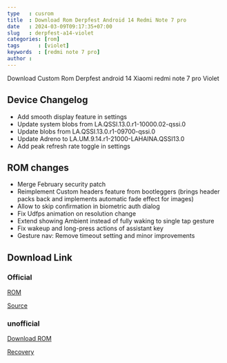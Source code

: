 ```yaml
---
type   : cusrom
title  : Download Rom Derpfest Android 14 Redmi Note 7 pro
date   : 2024-03-09T09:17:35+07:00
slug   : derpfest-a14-violet
categories: [rom]
tags      : [violet]
keywords  : [redmi note 7 pro]
author :
---
```


Download Custom Rom Derpfest android 14 Xiaomi redmi note 7 pro Violet

## Device Changelog
- Add smooth display feature in settings 
- Update system blobs from LA.QSSI.13.0.r1-10000.02-qssi.0
- Update blobs from LA.QSSI.13.0.r1-09700-qssi.0
- Update Adreno to LA.UM.9.14.r1-21000-LAHAINA.QSSI13.0
- Add peak refresh rate toggle in settings

## ROM changes
- Merge February security patch
- Reimplement Custom headers feature from bootleggers (brings header packs back and implements automatic fade effect for images)
- Allow to skip confirmation in biometric auth dialog
- Fix Udfps animation on resolution change
- Extend showing Ambient instead of fully waking to single tap gesture
- Fix wakeup and long-press actions of assistant key
- Gesture nav: Remove timeout setting and minor improvements


## Download Link
### Official
[ROM](https://hyp.sh/SF-DerpFest-20240818)

[Source](https://t.me/RedmiNote7ProChannel/2862)

### unofficial
[Download ROM](https://devuploads.com/d4d90g3pp98v)

[Recovery](https://t.me/RedmiNote7ProChannel/2727)
